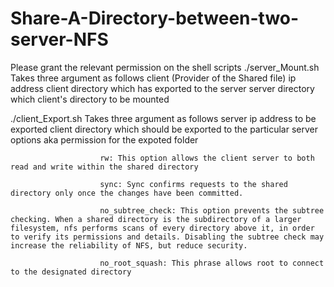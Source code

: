 # Share-A-Directory-between-two-server-NFS
 Please grant the relevant permission on the shell scripts
 ./server_Mount.sh
      Takes three argument as follows
        client (Provider of the Shared file) ip address 
        client directory which has exported to the server 
        server directory which client's directory to be mounted
        
  ./client_Export.sh
      Takes three argument as follows
        server ip address to be exported
        client directory which should be exported to the particular server
        options aka permission for the expoted folder
                        
                        rw: This option allows the client server to both read and write within the shared directory
                        
                        sync: Sync confirms requests to the shared directory only once the changes have been committed.
                        
                        no_subtree_check: This option prevents the subtree checking. When a shared directory is the subdirectory of a larger filesystem, nfs performs scans of every directory above it, in order to verify its permissions and details. Disabling the subtree check may increase the reliability of NFS, but reduce security.
                        
                        no_root_squash: This phrase allows root to connect to the designated directory
  
